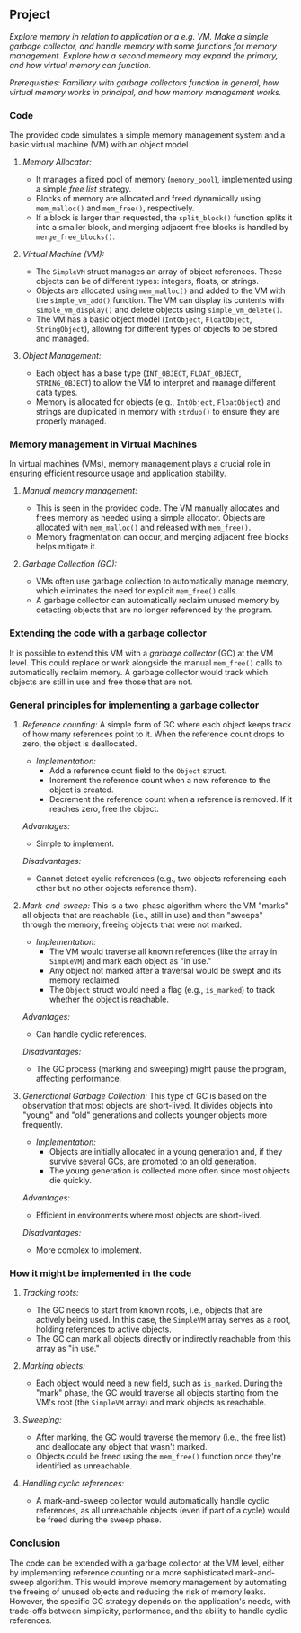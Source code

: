 
## Project

*Explore memory in relation to application or a e.g. VM. Make a simple garbage
collector, and handle memory with some functions for memory management. Explore
how a second memeory may expand the primary, and how virtual memory can function.*

*Prerequisties: Familiary with garbage collectors function in general, how
virtual memory works in principal, and how memory management works.*


### Code

The provided code simulates a simple memory management system and a basic virtual
machine (VM) with an object model.

1. *Memory Allocator:*
   - It manages a fixed pool of memory (`memory_pool`), implemented using a simple *free list* strategy.
   - Blocks of memory are allocated and freed dynamically using `mem_malloc()` and `mem_free()`, respectively.
   - If a block is larger than requested, the `split_block()` function splits it into a smaller block,
     and merging adjacent free blocks is handled by `merge_free_blocks()`.

2. *Virtual Machine (VM):*
   - The `SimpleVM` struct manages an array of object references. These objects can be of different types:
     integers, floats, or strings.
   - Objects are allocated using `mem_malloc()` and added to the VM with the `simple_vm_add()` function.
     The VM can display its contents with `simple_vm_display()` and delete objects using `simple_vm_delete()`.
   - The VM has a basic object model (`IntObject`, `FloatObject`, `StringObject`), allowing for different
     types of objects to be stored and managed.

3. *Object Management:*
   - Each object has a base type (`INT_OBJECT`, `FLOAT_OBJECT`, `STRING_OBJECT`) to allow the VM to interpret
     and manage different data types.
   - Memory is allocated for objects (e.g., `IntObject`, `FloatObject`) and strings are duplicated in memory
     with `strdup()` to ensure they are properly managed.


### Memory management in Virtual Machines

In virtual machines (VMs), memory management plays a crucial role in ensuring efficient resource usage
and application stability.

1. *Manual memory management:*
   - This is seen in the provided code. The VM manually allocates and frees memory as needed using a
     simple allocator. Objects are allocated with `mem_malloc()` and released with `mem_free()`.
   - Memory fragmentation can occur, and merging adjacent free blocks helps mitigate it.

2. *Garbage Collection (GC):*
   - VMs often use garbage collection to automatically manage memory, which eliminates the need for
     explicit `mem_free()` calls.
   - A garbage collector can automatically reclaim unused memory by detecting objects that are no
     longer referenced by the program.


### Extending the code with a garbage collector

It is possible to extend this VM with a *garbage collector* (GC) at the VM level. This could replace
or work alongside the manual `mem_free()` calls to automatically reclaim memory. A garbage collector
would track which objects are still in use and free those that are not.


### General principles for implementing a garbage collector

1. *Reference counting:*
   A simple form of GC where each object keeps track of how many references point to it. When the
   reference count drops to zero, the object is deallocated.

   - *Implementation:*
     - Add a reference count field to the `Object` struct.
     - Increment the reference count when a new reference to the object is created.
     - Decrement the reference count when a reference is removed. If it reaches zero, free the object.

   *Advantages:*
   - Simple to implement.
   
   *Disadvantages:*
   - Cannot detect cyclic references (e.g., two objects referencing each other but no other objects reference them).

2. *Mark-and-sweep:*
   This is a two-phase algorithm where the VM "marks" all objects that are reachable (i.e., still in use)
   and then "sweeps" through the memory, freeing objects that were not marked.

   - *Implementation:*
     - The VM would traverse all known references (like the array in `SimpleVM`) and mark each object as "in use."
     - Any object not marked after a traversal would be swept and its memory reclaimed.
     - The `Object` struct would need a flag (e.g., `is_marked`) to track whether the object is reachable.

   *Advantages:*
   - Can handle cyclic references.

   *Disadvantages:*
   - The GC process (marking and sweeping) might pause the program, affecting performance.

3. *Generational Garbage Collection:*
   This type of GC is based on the observation that most objects are short-lived. It divides objects into "young"
   and "old" generations and collects younger objects more frequently.

   - *Implementation:*
     - Objects are initially allocated in a young generation and, if they survive several GCs, are promoted to an old generation.
     - The young generation is collected more often since most objects die quickly.

   *Advantages:*
   - Efficient in environments where most objects are short-lived.

   *Disadvantages:*
   - More complex to implement.


### How it might be implemented in the code

1. *Tracking roots:*
   - The GC needs to start from known roots, i.e., objects that are actively being used.
     In this case, the `SimpleVM` array serves as a root, holding references to active objects.
   - The GC can mark all objects directly or indirectly reachable from this array as "in use."

2. *Marking objects:*
   - Each object would need a new field, such as `is_marked`. During the "mark" phase, the GC
     would traverse all objects starting from the VM's root (the `SimpleVM` array) and mark objects as reachable.

3. *Sweeping:*
   - After marking, the GC would traverse the memory (i.e., the free list) and deallocate any object that wasn't marked.
   - Objects could be freed using the `mem_free()` function once they're identified as unreachable.

4. *Handling cyclic references:*
   - A mark-and-sweep collector would automatically handle cyclic references, as all unreachable
     objects (even if part of a cycle) would be freed during the sweep phase.


### Conclusion

The code can be extended with a garbage collector at the VM level, either by implementing
reference counting or a more sophisticated mark-and-sweep algorithm. This would improve memory
management by automating the freeing of unused objects and reducing the risk of memory leaks.
However, the specific GC strategy depends on the application's needs, with trade-offs between
simplicity, performance, and the ability to handle cyclic references.
